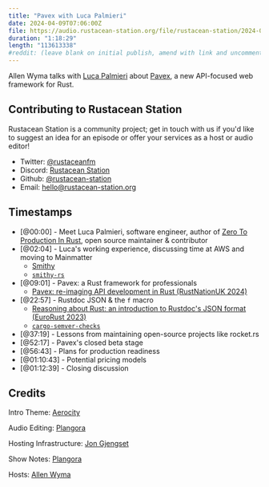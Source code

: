 ```yaml
---
title: "Pavex with Luca Palmieri"
date: 2024-04-09T07:06:00Z
file: https://audio.rustacean-station.org/file/rustacean-station/2024-04-09-luca-palmieri-pavex.mp3
duration: "1:18:29"
length: "113613338"
#reddit: (leave blank on initial publish, amend with link and uncomment this line after Reddit thread has been posted)
---
```


Allen Wyma talks with [Luca Palmieri](https://www.lpalmieri.com/) about [Pavex](https://pavex.dev/), a new API-focused web framework for Rust.

## Contributing to Rustacean Station

Rustacean Station is a community project; get in touch with us if you'd like to suggest an idea for an episode or offer your services as a host or audio editor!

- Twitter: [@rustaceanfm](https://twitter.com/rustaceanfm)
- Discord: [Rustacean Station](https://discord.gg/cHc3Gyc)
- Github: [@rustacean-station](https://github.com/rustacean-station/)
- Email: [hello@rustacean-station.org](mailto:hello@rustacean-station.org)

## Timestamps

- [@00:00] - Meet Luca Palmieri, software engineer, author of [Zero To Production In Rust](https://www.zero2prod.com/), open source maintainer & contributor
- [@02:04] - Luca's working experience, discussing time at AWS and moving to Mainmatter
  - [Smithy](https://smithy.io/2.0/index.html)
  - [`smithy-rs`](https://github.com/smithy-lang/smithy-rs)
- [@09:01] - Pavex: a Rust framework for professionals
  - [Pavex: re-imaging API development in Rust (RustNationUK 2024)](https://youtu.be/cMea6IMRk2s)
- [@22:57] - Rustdoc JSON & the `f` macro
  - [Reasoning about Rust: an introduction to Rustdoc's JSON format (EuroRust 2023)](https://youtu.be/OxQYyg_v3rw)
  - [`cargo-semver-checks`](https://github.com/obi1kenobi/cargo-semver-checks)
- [@37:19] - Lessons from maintaining open-source projects like rocket.rs
- [@52:17] - Pavex's closed beta stage
- [@56:43] - Plans for production readiness
- [@01:10:43] - Potential pricing models
- [@01:12:39] - Closing discussion

## Credits

Intro Theme: [Aerocity](https://twitter.com/AerocityMusic)

Audio Editing: [Plangora](https://twitter.com/plangora)

Hosting Infrastructure: [Jon Gjengset](https://twitter.com/jonhoo/)

Show Notes: [Plangora](https://twitter.com/plangora)

Hosts: [Allen Wyma](https://twitter.com/allenwyma)
